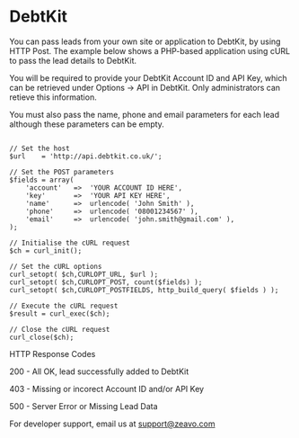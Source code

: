 DebtKit
=======

You can pass leads from your own site or application to DebtKit, by using HTTP Post. The example below shows a PHP-based application using cURL to pass the lead details to DebtKit.

You will be required to provide your DebtKit Account ID and API Key, which can be retrieved under Options -> API in DebtKit. Only administrators can retieve this information.

You must also pass the name, phone and email parameters for each lead although these parameters can be empty.

```

// Set the host
$url 	= 'http://api.debtkit.co.uk/';

// Set the POST parameters
$fields = array(
	'account'	=>	'YOUR ACCOUNT ID HERE',
	'key'		=>	'YOUR API KEY HERE',
	'name' 		=> 	urlencode( 'John Smith' ),
	'phone' 	=> 	urlencode( '08001234567' ),
	'email' 	=> 	urlencode( 'john.smith@gmail.com' ),
);

// Initialise the cURL request
$ch = curl_init();

// Set the cURL options
curl_setopt( $ch,CURLOPT_URL, $url );
curl_setopt( $ch,CURLOPT_POST, count($fields) );
curl_setopt( $ch,CURLOPT_POSTFIELDS, http_build_query( $fields ) );

// Execute the cURL request
$result = curl_exec($ch);

// Close the cURL request
curl_close($ch);

```


HTTP Response Codes


200 - All OK, lead successfully added to DebtKit

403 - Missing or incorect Account ID and/or API Key

500 - Server Error or Missing Lead Data

For developer support, email us at support@zeavo.com
